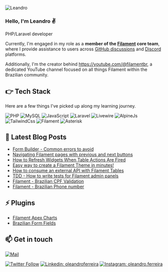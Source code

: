 ![Leandro](https://pbs.twimg.com/profile_banners/2332393863/1722426114/1500x500)
### Hello, I'm Leandro ✌️

PHP/Laravel developer

Currently, I'm engaged in my role as a **member of the [Filament](https://filamentphp.com) core team**, where I provide assistance to users across [GitHub discussions](https://github.com/filamentphp/filament/discussions) and [Discord](https://discord.com/invite/filament) platforms. 

Additionally, I'm the creator behind https://youtube.com/@filamentbr, a dedicated YouTube channel focused on all things Filament within the Brazilian community.

## 👉 Tech Stack

Here are a few things I've picked up along my learning journey.

![PHP](https://img.shields.io/badge/-PHP-7a86b8?style=for-the-badge&logo=php&logoColor=white)
![MySQL](https://img.shields.io/badge/MySQL-3e6e93?style=for-the-badge&logo=mysql&logoColor=white)
![JavaScript](https://img.shields.io/badge/JS-F7DF1E?style=for-the-badge&logo=javascript&logoColor=white)
![Laravel](https://img.shields.io/badge/Laravel-f9322c?style=for-the-badge&logo=laravel&logoColor=white)
![Livewire](https://img.shields.io/badge/Livewire-fb70a9?style=for-the-badge&logo=livewire&logoColor=white)
![AlpineJs](https://img.shields.io/badge/AlpineJs-77c1d2?style=for-the-badge&logo=javascript&logoColor=white)
![TailwindCss](https://img.shields.io/badge/TailwindCss-38bdf8?style=for-the-badge&logo=tailwindcss&logoColor=white)
![Filament](https://img.shields.io/badge/Filament-eab308?style=for-the-badge&logo=laravel&logoColor=white)
![Asterisk](https://img.shields.io/badge/Asterisk-f6772f?style=for-the-badge&logo=php&logoColor=white)

## 📝  Latest Blog Posts

- [Form Builder - Common errors to avoid](https://filamentphp.com/content/leandrocfe-form-builder-common-errors-to-avoid)
- [Navigating Filament pages with previous and next buttons](https://filamentphp.com/content/leandrocfe-navigating-filament-pages-with-previous-and-next-buttons)
- [How to Refresh Widgets When Table Actions Are Fired](https://filamentphp.com/community/leandrocfe-how-to-refresh-widgets-when-table-actions-are-fired)
- [Easy way to create a Filament Theme in minutes!](https://filamentphp.com/community/leandrocfe-easy-way-to-create-a-filament-theme-in-minutes)
- [How to consume an external API with Filament Tables](https://filamentphp.com/community/leandrocfe-how-to-consume-an-external-api-with-filament-tables)
- [TDD - How to write tests for Filament admin panels](https://filamentphp.com/community/leandrocfe-how-to-write-tests-for-filament-admin-panels)
- [Filament - Brazilian CPF Validation](https://filamentphp.com/community/leandrocfe-brazilian-cpfcnpj-field)
- [Filament - Brazilian Phone number](https://filamentphp.com/community/leandrocfe-brazilian-phone-number-field)

## ⚡  Plugins

- [Filament Apex Charts](https://filamentphp.com/plugins/leandrocfe-apex-charts)
- [Brazilian Form Fields](https://filamentphp.com/plugins/leandrocfe-brazilian-form-fields)

## 📫 Get in touch

[![Mail](https://img.shields.io/badge/leandrocfe@gmail.com-fff?style=for-the-badge&logo=gmail&logoColor=red)](mailto:leandrocfe@gmail.com)

[![Twitter Follow](https://img.shields.io/twitter/follow/leandrocfe?label=Follow)](https://twitter.com/leandrocfe)
[![Linkedin: oleandroferreira](https://img.shields.io/badge/-Leandro%20Costa%20Ferreira-blue?style=flat-square&logo=Linkedin&logoColor=white&link=https://www.linkedin.com/in/oleandroferreira)](https://www.linkedin.com/in/oleandroferreira/)
[![Instagram: oleandro.ferreira](https://img.shields.io/badge/-oleandro.ferreira-d22e81?style=flat-square&logo=Instagram&logoColor=white&link=https://www.instagram.com/oleandro.ferreira/)](https://www.instagram.com/oleandro.ferreira/)

